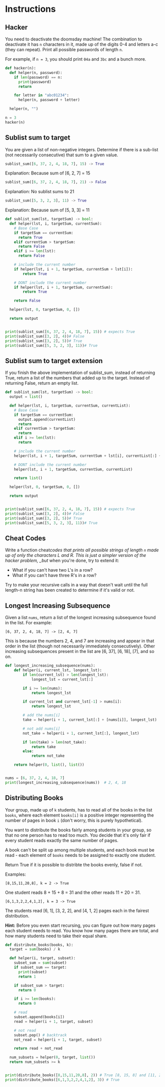 # Instructions

## Hacker

You need to deactivate the doomsday machine! The combination to deactivate it has `n` characters in it, made up of the digits 0-4 and letters a-c (they can repeat). Print all possible passwords of length `n`.

For example, if `n = 3`, you should print `04a` and `3bc` and a bunch more.

```python
def hacker(n):
  def helper(n, password):
    if len(password) == n:
      print(password)
      return

    for letter in "abc01234":
      helper(n, password + letter)

  helper(n, "")

n = 3
hacker(n)
```

## Sublist sum to target

You are given a list of non-negative integers. Determine if there is a sub-list (not necessarily consecutive) that sum to a given value.

```python
sublist_sum([6, 37, 2, 4, 18, 7], 15) -> True
```

Explanation: Because sum of [6, 2, 7] = 15

```python
sublist_sum([6, 37, 2, 4, 18, 7], 21) -> False
```

Explanation: No sublist sums to 21

```python
sublist_sum([5, 3, 2, 3], 11) -> True
```

Explanation: Because sum of [5, 3, 3] = 11

```python
def sublist_sum(lst, targetSum) -> bool:
  def helper(lst, i, targetSum, currentSum):
    # Base Case
    if targetSum == currentSum:
      return True
    elif currentSum > targetSum:
      return False
    elif i >= len(lst):
      return False

    # include the current number
    if helper(lst, i + 1, targetSum, currentSum + lst[i]):
        return True

    # DONT include the current number
    if helper(lst, i + 1, targetSum, currentSum):
        return True

    return False

  helper(lst, 0, targetSum, 0, [])

  return output


print(sublist_sum([6, 37, 2, 4, 18, 7], 15)) # expects True
print(sublist_sum([3, 2], 4))# False
print(sublist_sum([3, 2], 5))# True
print(sublist_sum([5, 3, 2, 3], 11))# True
```

## Sublist sum to target extension

If you finish the above implementation of sublist_sum, instead of returning True, return a list of the numbers that added up to the target. Instead of returning False, return an empty list.

```python
def sublist_sum(lst, targetSum) -> bool:
  output = list()

  def helper(lst, i, targetSum, currentSum, currentList):
    # Base Case
    if targetSum == currentSum:
      output.append(currentList)
      return
    elif currentSum > targetSum:
      return
    elif i >= len(lst):
      return

    # include the current number
    helper(lst, i + 1, targetSum, currentSum + lst[i], currentList[:] + [lst[i]])

    # DONT include the current number
    helper(lst, i + 1, targetSum, currentSum, currentList)

    return list()

  helper(lst, 0, targetSum, 0, [])

  return output


print(sublist_sum([6, 37, 2, 4, 18, 7], 15)) # expects True
print(sublist_sum([3, 2], 4))# False
print(sublist_sum([3, 2], 5))# True
print(sublist_sum([5, 3, 2, 3], 11))# True
```

## Cheat Codes

Write a function cheat*codes that prints all possible strings of length `n` made up of only the characters L and R. This is just a simpler version of the hacker problem, \_but* when you're done, try to extend it:

- What if you can't have two L's in a row?
- What if you can't have three R's in a row?

Try to make your recursive calls in a way that doesn't wait until the full length-n string has been created to determine if it's valid or not.

## Longest Increasing Subsequence

Given a list `nums`, return a list of the longest increasing subsequence found in the list. For example:

```
[6, 37, 2, 4, 18, 7] -> [2, 4, 7]
```

This is because the numbers 2, 4, and 7 are increasing and appear in that order in the list (though not necessarily immediately consecutively). Other increasing subsequences present in the list are [6, 37], [6, 18], [7], and so on.

```python
def longest_increasing_subsequence(nums):
    def helper(i, current_lst, longest_lst):
        if len(current_lst) > len(longest_lst):
            longest_lst = current_lst[:]

        if i >= len(nums):
            return longest_lst

        if current_lst and current_lst[-1] > nums[i]:
            return longest_lst

        # add the nums[i]
        take = helper(i + 1, current_lst[:] + [nums[i]], longest_lst)

        # not add nums[i]
        not_take = helper(i + 1, current_lst[:], longest_lst)

        if len(take) > len(not_take):
            return take
        else:
            return not_take

    return helper(0, list(), list())


nums = [6, 37, 2, 4, 18, 7]
print(longest_increasing_subsequence(nums))  # 2, 4, 18
```

## Distributing Books

Your group, made up of `k` students, has to read all of the books in the list `books`, where each element `books[i]` is a positive integer representing the number of pages in book `i` (don't worry, this is purely hypothetical).

You want to distribute the books fairly among students in your group, so that no one person has to read too much. You decide that it's only fair if every student reads exactly the same number of pages.

A book can't be split up among multiple students, and each book must be read - each element of `books` needs to be assigned to exactly one student.

Return True if it is possible to distribte the books evenly, false if not.

Examples:

`[8,15,11,20,8], k = 2 -> True`

One student reads 8 + 15 + 8 = 31 and the other reads 11 + 20 = 31.

`[6,1,3,2,2,4,1,2], k = 3 -> True`

The students read [6, 1], [3, 2, 2], and [4, 1, 2] pages each in the fairest distribution.

**Hint:** Before you even start recursing, you can figure out how many pages each student needs to read. You know how many pages there are total, and how many students need to take their equal share.

```python
def distribute_books(books, k):
  target = sum(books) / k

  def helper(i, target, subset):
    subset_sum = sum(subset)
    if subset_sum == target:
      print(subset)
      return 1

    if subset_sum > target:
      return 0

    if i >= len(books):
      return 0

    # read
    subset.append(books[i])
    read = helper(i + 1, target, subset)

    # not read
    subset.pop() # backtrack
    not_read = helper(i + 1, target, subset)

    return read + not_read

  num_subsets = helper(0, target, list())
  return num_subsets >= k


print(distribute_books([8,15,11,20,8], 2)) # True [8, 15, 8] and [11, 20] -> 31
print(distribute_books([6,1,3,2,2,4,1,2], 3)) # True
```
